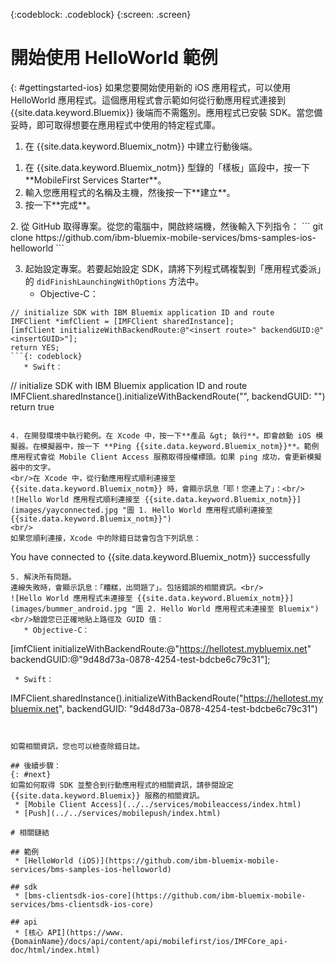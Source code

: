 <!-- Attribute definitions -->
{:codeblock: .codeblock}
{:screen: .screen}

# 開始使用 HelloWorld 範例
{: #gettingstarted-ios}
如果您要開始使用新的 iOS 應用程式，可以使用 HelloWorld 應用程式。這個應用程式會示範如何從行動應用程式連接到 {{site.data.keyword.Bluemix}} 後端而不需鑑別。應用程式已安裝 SDK。當您備妥時，即可取得想要在應用程式中使用的特定程式庫。

1. 在 {{site.data.keyword.Bluemix_notm}} 中建立行動後端。
<ol>
	<li>在 {{site.data.keyword.Bluemix_notm}} 型錄的「樣板」區段中，按一下 **MobileFirst Services Starter**。</li>
    <li>輸入您應用程式的名稱及主機，然後按一下**建立**。</li>
    <li>按一下**完成**。</li>
</ol>
2. 從 GitHub 取得專案。從您的電腦中，開啟終端機，然後輸入下列指令：
```
git clone https://github.com/ibm-bluemix-mobile-services/bms-samples-ios-helloworld
```

3. 起始設定專案。若要起始設定 SDK，請將下列程式碼複製到「應用程式委派」的 `didFinishLaunchingWithOptions` 方法中。
   * Objective-C：
```
// initialize SDK with IBM Bluemix application ID and route
IMFClient *imfClient = [IMFClient sharedInstance];
[imfClient initializeWithBackendRoute:@"<insert route>" backendGUID:@"<insertGUID>"];
return YES;
```{: codeblock}
   * Swift：
```
// initialize SDK with IBM Bluemix application ID and route
IMFClient.sharedInstance().initializeWithBackendRoute("<insert route>", backendGUID: "<insertGUID>")
return true
```{: codeblock}

4. 在開發環境中執行範例。在 Xcode 中，按一下**產品 &gt; 執行**。即會啟動 iOS 模擬器。在模擬器中，按一下 **Ping {{site.data.keyword.Bluemix_notm}}**。範例應用程式會從 Mobile Client Access 服務取得授權標頭。如果 ping 成功，會更新模擬器中的文字。
<br/>在 Xcode 中，從行動應用程式順利連接至 {{site.data.keyword.Bluemix_notm}} 時，會顯示訊息「耶！您連上了」：<br/>
![Hello World 應用程式順利連接至 {{site.data.keyword.Bluemix_notm}}](images/yayconnected.jpg "圖 1. Hello World 應用程式順利連接至 {{site.data.keyword.Bluemix_notm}}")
<br/>
如果您順利連接，Xcode 中的除錯日誌會包含下列訊息：
```
You have connected to {{site.data.keyword.Bluemix_notm}} successfully
```
5. 解決所有問題。
連線失敗時，會顯示訊息：「糟糕，出問題了」。包括錯誤的相關資訊。<br/>
![Hello World 應用程式未連接至 {{site.data.keyword.Bluemix_notm}}](images/bummer_android.jpg "圖 2. Hello World 應用程式未連接至 Bluemix")
<br/>驗證您已正確地貼上路徑及 GUID 值：
   * Objective-C：
  ```
  [imfClient initializeWithBackendRoute:@"https://hellotest.mybluemix.net"
  backendGUID:@"9d48d73a-0878-4254-test-bdcbe6c79c31"];
  ```{: codeblock}
   * Swift：
  ```
  IMFClient.sharedInstance().initializeWithBackendRoute("https://hellotest.mybluemix.net", backendGUID: "9d48d73a-0878-4254-test-bdcbe6c79c31")
  ```{: codeblock}


如需相關資訊，您也可以檢查除錯日誌。

## 後續步驟：
{: #next}
如需如何取得 SDK 並整合到行動應用程式的相關資訊，請參閱設定 {{site.data.keyword.Bluemix}} 服務的相關資訊。
   * [Mobile Client Access](../../services/mobileaccess/index.html)
   * [Push](../../services/mobilepush/index.html)

# 相關鏈結

## 範例
   * [HelloWorld (iOS)](https://github.com/ibm-bluemix-mobile-services/bms-samples-ios-helloworld)

## sdk
   * [bms-clientsdk-ios-core](https://github.com/ibm-bluemix-mobile-services/bms-clientsdk-ios-core)

## api
   * [核心 API](https://www.{DomainName}/docs/api/content/api/mobilefirst/ios/IMFCore_api-doc/html/index.html)
